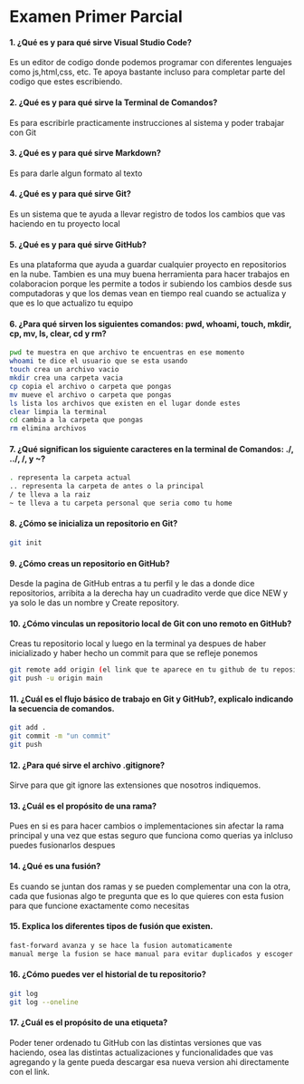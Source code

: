# Examen Primer Parcial

#### 1. ¿Qué es y para qué sirve Visual Studio Code?
Es un editor de codigo donde podemos programar con diferentes lenguajes como js,html,css, etc. Te apoya bastante incluso para completar parte del codigo que estes escribiendo. 
#### 2. ¿Qué es y para qué sirve la Terminal de Comandos?
Es para escribirle practicamente instrucciones al sistema y poder trabajar con Git
#### 3. ¿Qué es y para qué sirve Markdown?
Es para darle algun formato al texto
#### 4. ¿Qué es y para qué sirve Git?
Es un sistema que te ayuda a llevar registro de todos los cambios que vas haciendo en tu proyecto local
#### 5. ¿Qué es y para qué sirve GitHub?
Es una plataforma que ayuda a guardar cualquier proyecto en repositorios en la nube. Tambien es una muy buena herramienta para hacer trabajos en colaboracion porque les permite a todos ir subiendo los cambios desde sus computadoras y que los demas vean en tiempo real cuando se actualiza y que es lo que actualizo tu equipo
#### 6. ¿Para qué sirven los siguientes comandos: pwd, whoami, touch, mkdir, cp, mv, ls, clear, cd y rm?
```bash
pwd te muestra en que archivo te encuentras en ese momento
whoami te dice el usuario que se esta usando
touch crea un archivo vacio 
mkdir crea una carpeta vacia 
cp copia el archivo o carpeta que pongas
mv mueve el archivo o carpeta que pongas
ls lista los archivos que existen en el lugar donde estes
clear limpia la terminal 
cd cambia a la carpeta que pongas
rm elimina archivos
```
#### 7. ¿Qué significan los siguiente caracteres en la terminal de Comandos: ./, ../, /, y ~?
```bash
. representa la carpeta actual
.. representa la carpeta de antes o la principal
/ te lleva a la raiz 
~ te lleva a tu carpeta personal que seria como tu home
```
#### 8. ¿Cómo se inicializa un repositorio en Git?
```bash
git init
```
#### 9. ¿Cómo creas un repositorio en GitHub?
Desde la pagina de GitHub entras a tu perfil y le das a donde dice repositorios, arribita a la derecha hay un cuadradito verde que dice NEW y ya solo le das un nombre y Create repository.
#### 10. ¿Cómo vinculas un repositorio local de Git con uno remoto en GitHub?
Creas tu repositorio local y luego en la terminal ya despues de haber inicializado y haber hecho un commit para que se refleje ponemos 
```bash
git remote add origin (el link que te aparece en tu github de tu repositorio)
git push -u origin main
```

#### 11. ¿Cuál es el flujo básico de trabajo en Git y GitHub?, explicalo indicando la secuencia de comandos.
```bash
git add .
git commit -m "un commit"
git push
```

#### 12. ¿Para qué sirve el archivo .gitignore?
Sirve para que git ignore las extensiones que nosotros indiquemos.
#### 13. ¿Cuál es el propósito de una rama?
Pues en si es para hacer cambios o implementaciones sin afectar la rama principal y una vez que estas seguro que funciona como querias ya inlcluso puedes fusionarlos despues
#### 14. ¿Qué es una fusión?
Es cuando se juntan dos ramas y se pueden complementar una con la otra, cada que fusionas algo te pregunta que es lo que quieres con esta fusion para que funcione exactamente como necesitas
#### 15. Explica los diferentes tipos de fusión que existen.
``` bash
fast-forward avanza y se hace la fusion automaticamente
manual merge la fusion se hace manual para evitar duplicados y escoger la version que quieres conservar
```
#### 16. ¿Cómo puedes ver el historial de tu repositorio?
```bash
git log
git log --oneline
```
#### 17. ¿Cuál es el propósito de una etiqueta?
Poder tener ordenado tu GitHub con las distintas versiones que vas haciendo, osea las distintas actualizaciones y funcionalidades que vas agregando y la gente pueda descargar esa nueva version ahi directamente con el link.